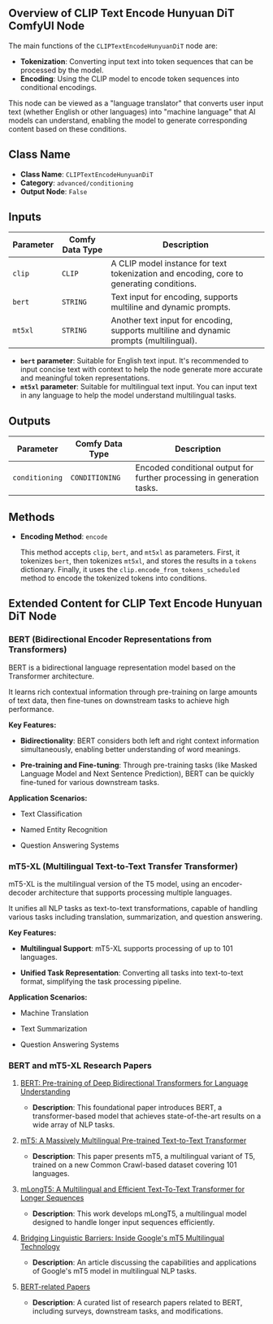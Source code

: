 ## Overview of CLIP Text Encode Hunyuan DiT ComfyUI Node

The main functions of the `CLIPTextEncodeHunyuanDiT` node are:

- **Tokenization**: Converting input text into token sequences that can be processed by the model.
- **Encoding**: Using the CLIP model to encode token sequences into conditional encodings.

This node can be viewed as a "language translator" that converts user input text (whether English or other languages) into "machine language" that AI models can understand, enabling the model to generate corresponding content based on these conditions.

## Class Name

- **Class Name**: `CLIPTextEncodeHunyuanDiT`
- **Category**: `advanced/conditioning`
- **Output Node**: `False`

## Inputs

| Parameter | Comfy Data Type | Description |
| --------- | -------------- | ----------- |
| `clip`    | `CLIP`         | A CLIP model instance for text tokenization and encoding, core to generating conditions. |
| `bert`    | `STRING`       | Text input for encoding, supports multiline and dynamic prompts. |
| `mt5xl`   | `STRING`       | Another text input for encoding, supports multiline and dynamic prompts (multilingual). |

- **`bert` parameter**: Suitable for English text input. It's recommended to input concise text with context to help the node generate more accurate and meaningful token representations.
- **`mt5xl` parameter**: Suitable for multilingual text input. You can input text in any language to help the model understand multilingual tasks.

## Outputs

| Parameter | Comfy Data Type | Description |
| --------- | -------------- | ----------- |
| `conditioning` | `CONDITIONING` | Encoded conditional output for further processing in generation tasks. |

## Methods

- **Encoding Method**: `encode`
  
  This method accepts `clip`, `bert`, and `mt5xl` as parameters. First, it tokenizes `bert`, then tokenizes `mt5xl`, and stores the results in a `tokens` dictionary. Finally, it uses the `clip.encode_from_tokens_scheduled` method to encode the tokenized tokens into conditions.

## Extended Content for CLIP Text Encode Hunyuan DiT Node

### BERT (Bidirectional Encoder Representations from Transformers)

BERT is a bidirectional language representation model based on the Transformer architecture.

It learns rich contextual information through pre-training on large amounts of text data, then fine-tunes on downstream tasks to achieve high performance.

**Key Features:**

- **Bidirectionality**: BERT considers both left and right context information simultaneously, enabling better understanding of word meanings.

- **Pre-training and Fine-tuning**: Through pre-training tasks (like Masked Language Model and Next Sentence Prediction), BERT can be quickly fine-tuned for various downstream tasks.

**Application Scenarios:**

- Text Classification

- Named Entity Recognition

- Question Answering Systems

### mT5-XL (Multilingual Text-to-Text Transfer Transformer)

mT5-XL is the multilingual version of the T5 model, using an encoder-decoder architecture that supports processing multiple languages.

It unifies all NLP tasks as text-to-text transformations, capable of handling various tasks including translation, summarization, and question answering.

**Key Features:**

- **Multilingual Support**: mT5-XL supports processing of up to 101 languages.

- **Unified Task Representation**: Converting all tasks into text-to-text format, simplifying the task processing pipeline.

**Application Scenarios:**

- Machine Translation

- Text Summarization

- Question Answering Systems

### BERT and mT5-XL Research Papers

1. [BERT: Pre-training of Deep Bidirectional Transformers for Language Understanding](https://arxiv.org/pdf/1810.04805)
   - **Description**: This foundational paper introduces BERT, a transformer-based model that achieves state-of-the-art results on a wide array of NLP tasks.

2. [mT5: A Massively Multilingual Pre-trained Text-to-Text Transformer](https://aclanthology.org/2021.naacl-main.41.pdf)
   - **Description**: This paper presents mT5, a multilingual variant of T5, trained on a new Common Crawl-based dataset covering 101 languages.

3. [mLongT5: A Multilingual and Efficient Text-To-Text Transformer for Longer Sequences](https://arxiv.org/pdf/2112.08760)
   - **Description**: This work develops mLongT5, a multilingual model designed to handle longer input sequences efficiently.

4. [Bridging Linguistic Barriers: Inside Google's mT5 Multilingual Technology](https://medium.com/@rukaiya.rk24/bridging-linguistic-barriers-inside-googles-mt5-multilingual-technology-4a85e6ca056f)
   - **Description**: An article discussing the capabilities and applications of Google's mT5 model in multilingual NLP tasks.

5. [BERT-related Papers](https://github.com/tomohideshibata/BERT-related-papers)
   - **Description**: A curated list of research papers related to BERT, including surveys, downstream tasks, and modifications.

